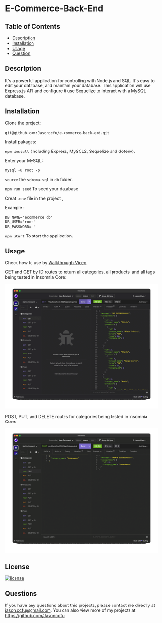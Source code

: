 # E-Commerce-Back-End

## Table of Contents

- [Description](#description)
- [Installation](#installation)
- [Usage](#usage)
- [Question](#question)

## Description

It's a powerful application for controlling with Node.js and SQL. It's easy to edit your database, and maintain your database. This application will use Express.js API and configure ti use Sequelize to interact with a MySQL database.

## Installation

Clone the project:

`git@github.com:Jasonccfu/e-commerce-back-end.git`

Install pakages:

`npm install` (including Express, MySQL2, Sequelize and dotenv).

Enter your MySQL:

`mysql -u root -p`

`source` the `schema.sql` in `db` folder.

`npm run seed` To seed your database

Creat `.env` file in the project
,

Example :

```
DB_NAME='ecommerce_db'
DB_USER='root'
DB_PASSWORD=''
```

`npm start` To start the application.

## Usage

Check how to use by [Walkthrough Video](https://watch.screencastify.com/v/3ZdEwAZNHEkSIl0crRjO).

GET and GET by ID routes to return all categories, all products, and all tags being tested in Insomnia Core:

![alt text](assets/01.gif "my screens")

POST, PUT, and DELETE routes for categories being tested in Insomnia Core:

![alt text](assets/02.gif "my screens")

## License

[![license](https://img.shields.io/badge/license-MIT-blue)](https://shields.io)

## Questions

If you have any questions about this projects, please contact me directly at jason.ccfu@gmail.com. You can also view more of my projects at https://github.com/Jasonccfu.
